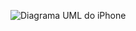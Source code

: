 ![Diagrama UML do iPhone](https://www.mermaidchart.com/raw/f4eae422-3bac-43e9-b927-719c000099e9?theme=light&version=v0.1&format=svg)
